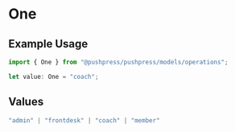 # One

## Example Usage

```typescript
import { One } from "@pushpress/pushpress/models/operations";

let value: One = "coach";
```

## Values

```typescript
"admin" | "frontdesk" | "coach" | "member"
```
